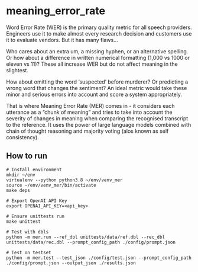 # meaning_error_rate

Word Error Rate (WER) is the primary quality metric for all speech providers. Engineers use it to make almost every research decision and customers use it to evaluate vendors. But it has many flaws…

Who cares about an extra um, a missing hyphen, or an alternative spelling. Or how about a difference in written numerical formatting (1,000 vs 1000 or eleven vs 11)? These all increase WER but do not affect meaning in the slightest.

How about omitting the word ‘suspected’ before murderer? Or predicting a wrong word that changes the sentiment? An ideal metric would take these minor and serious errors into account and score a system appropriately.

That is where Meaning Error Rate (MER) comes in - it considers each utterance as a “chunk of meaning” and tries to take into account the severity of changes in meaning when comparing the recognised transcript to the reference. It uses the power of large language models combined with chain of thought reasoning and majority voting (alos known as self consistency).

## How to run
```
# Install environment
mkdir ~/env
virtualenv --python python3.8 ~/env/venv_mer
source ~/env/venv_mer/bin/activate
make deps

# Export OpenAI API Key
export OPENAI_API_KEY=<api_key>

# Ensure unittests run
make unittest

# Test with dbls
python -m mer.run --ref_dbl unittests/data/ref.dbl --rec_dbl unittests/data/rec.dbl --prompt_config_path ./config/prompt.json

# Test on testset
python -m mer.test --test_json ./config/test.json --prompt_config_path ./config/prompt.json --output_json ./results.json
```